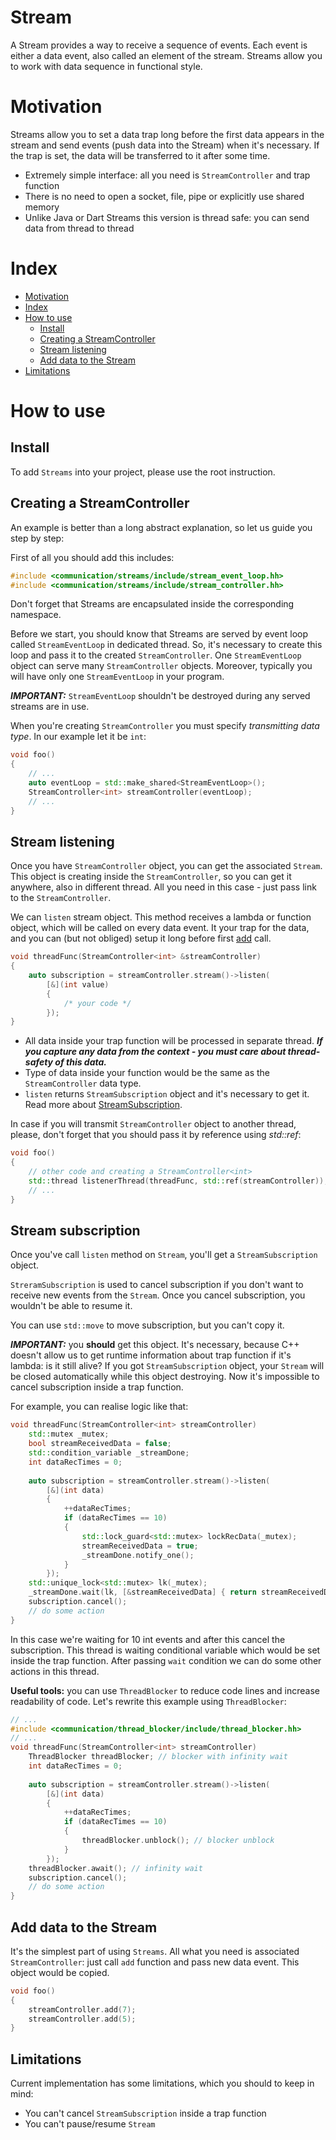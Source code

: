 # Stream <a name="stream"></a>

A Stream provides a way to receive a sequence of events.
Each event is either a data event, also called an element of the stream.
Streams allow you to work with data sequence in functional style.

# Motivation <a name="motivation"></a>

Streams allow you to set a data trap long before the first data appears in the stream
and send events (push data into the Stream) when it's necessary.
If the trap is set, the data will be transferred to it after some time.

- Extremely simple interface: all you need is `StreamController` and trap function
- There is no need to open a socket, file, pipe or explicitly use shared memory
- Unlike Java or Dart Streams this version is thread safe: you can send data from thread to thread

# Index <a name="index"></a>

- [Motivation](#motivation)
- [Index](#index)
- [How to use](#how-to-use)
    - [Install](#install)
    - [Creating a StreamController](#creating-a-streamcontroller)
    - [Stream listening](#stream-listening)
    - [Add data to the Stream](#add-data-to-the-stream)
- [Limitations](#limitations)

# How to use <a name="how-to-use"></a>

## Install <a name="install"></a>

To add `Streams` into your project, please use the root instruction.

## Creating a StreamController <a name="creating-a-streamcontroller"></a>

An example is better than a long abstract explanation, so let us guide you step by step:

First of all you should add this includes:

```c++
#include <communication/streams/include/stream_event_loop.hh>
#include <communication/streams/include/stream_controller.hh>
```

Don't forget that Streams are encapsulated inside the corresponding namespace.

Before we start, you should know that Streams are served by event loop called `StreamEventLoop` in dedicated thread.
So, it's necessary to create this loop and pass it to the created `StreamController`.
One `StreamEventLoop` object can serve many `StreamController` objects.
Moreover, typically you will have only one `StreamEventLoop` in your program.

***IMPORTANT:*** `StreamEventLoop` shouldn't be destroyed during any served streams are in use.

When you're creating `StreamController` you must specify *transmitting data type*.
In our example let it be `int`:

```c++
void foo()
{
    // ...
    auto eventLoop = std::make_shared<StreamEventLoop>();
    StreamController<int> streamController(eventLoop);
    // ...
}
```


## Stream listening <a name="stream-listening"></a>


Once you have `StreamController` object, you can get the associated `Stream`.
This object is creating inside the `StreamController`, so you can get it anywhere,
also in different thread. All you need in this case - just pass link to the `StreamController`.

We can `listen` stream object. This method receives a lambda or function object, which will be called on every data
event.
It your trap for the data, and you can (but not obliged) setup it long before first [add](#add-data-to-the-stream) call.

```c++
void threadFunc(StreamController<int> &streamController)
{
    auto subscription = streamController.stream()->listen(
        [&](int value)
        {
            /* your code */
        });
}
```

- All data inside your trap function will be processed in separate thread.
  ***If you capture any data from the context - you must care about thread-safety of this data.***
- Type of data inside your function would be the same as the `StreamController` data type.
- `listen` returns `StreamSubscription` object and it's necessary to get it.
  Read more about [StreamSubscription](#stream-subscription).

In case if you will transmit `StreamController` object to another thread,
please, don't forget that you should pass it by reference using *std::ref*:

```c++
void foo()
{
    // other code and creating a StreamController<int>
    std::thread listenerThread(threadFunc, std::ref(streamController));
    // ...
}
```

## Stream subscription <a name="stream-subscription"></a>

Once you've call `listen` method on `Stream`, you'll get a `StreamSubscription` object.

`StreramSubscription` is used to cancel subscription if you don't want to receive
new events from the `Stream`. Once you cancel subscription, you wouldn't be able
to resume it. 

You can use `std::move` to move subscription, but you can't copy it.

***IMPORTANT:*** you **should** get this object.
It's necessary, because C++ doesn't allow us to get runtime information about trap function
if it's lambda: is it still alive? If you got `StreamSubscription` object, your `Stream`
will be closed automatically while this object destroying.
Now it's impossible to cancel subscription inside a trap function.

For example, you can realise logic like that:

```c++
void threadFunc(StreamController<int> streamController)
    std::mutex _mutex;
    bool streamReceivedData = false;
    std::condition_variable _streamDone;
    int dataRecTimes = 0;
    
    auto subscription = streamController.stream()->listen(
        [&](int data)
        {
            ++dataRecTimes;
            if (dataRecTimes == 10)
            {
                std::lock_guard<std::mutex> lockRecData(_mutex);
                streamReceivedData = true;
                _streamDone.notify_one();
            }
        });
    std::unique_lock<std::mutex> lk(_mutex);
    _streamDone.wait(lk, [&streamReceivedData] { return streamReceivedData; });
    subscription.cancel();
    // do some action
}
```
In this case we're waiting for 10 int events and after this cancel the subscription.
This thread is waiting conditional variable which would be set inside the trap function.
After passing `wait` condition we can do some other actions in this thread.

**Useful tools:** you can use `ThreadBlocker` to reduce
code lines and increase readability of code. Let's rewrite this example using `ThreadBlocker`:
```c++
// ...
#include <communication/thread_blocker/include/thread_blocker.hh>
// ...
void threadFunc(StreamController<int> streamController)
    ThreadBlocker threadBlocker; // blocker with infinity wait
    int dataRecTimes = 0;
    
    auto subscription = streamController.stream()->listen(
        [&](int data)
        {
            ++dataRecTimes;
            if (dataRecTimes == 10)
            {
                threadBlocker.unblock(); // blocker unblock
            }
        });
    threadBlocker.await(); // infinity wait
    subscription.cancel();
    // do some action
}
```
## Add data to the Stream <a name="add-data-to-the-stream"></a>
It's the simplest part of using `Streams`. All what you need is associated `StreamController`:
just call `add` function and pass new data event. This object would be copied.
```c++
void foo()
{
    streamController.add(7);
    streamController.add(5);
}
```
## Limitations <a name="limitations"></a>
Current implementation has some limitations, which you should to keep in mind:

- You can't cancel `StreamSubscription` inside a trap function
- You can't pause/resume `Stream`